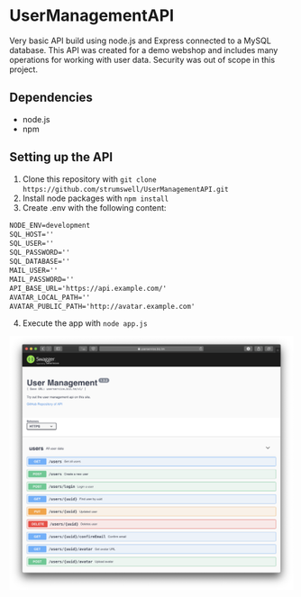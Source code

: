 # UserManagementAPI
 Very basic API build using node.js and Express connected to a MySQL database. This API was created for a demo webshop and includes many operations for working with user data. Security was out of scope in this project.

## Dependencies
- node.js
- npm

## Setting up the API
1. Clone this repository with `git clone https://github.com/strumswell/UserManagementAPI.git`
2. Install node packages with `npm install`
3. Create .env with the following content:
```
NODE_ENV=development
SQL_HOST=''
SQL_USER=''
SQL_PASSWORD=''
SQL_DATABASE=''
MAIL_USER=''
MAIL_PASSWORD=''
API_BASE_URL='https://api.example.com/'
AVATAR_LOCAL_PATH=''
AVATAR_PUBLIC_PATH='http://avatar.example.com'
```
4. Execute the app with `node app.js`

![docs](./img/screenshot.png)

